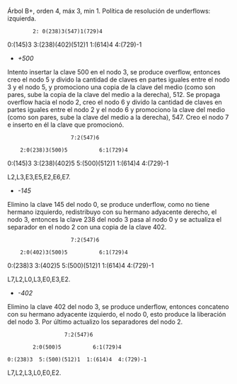 Árbol B+, orden 4, máx 3, min 1.
Política de resolución de underflows: izquierda.

            2: 0(238)3(547)1(729)4

0:(145)3    3:(238)(402)(512)1  1:(614)4    4:(729)-1

- *+500*

Intento insertar la clave 500 en el nodo 3, se produce overflow, entonces
creo el nodo 5 y divido la cantidad de claves en partes iguales entre el 
nodo 3 y el nodo 5, y promociono una copia de la clave del medio (como son
pares, sube la copia de la clave del medio a la derecha), 512. Se propaga 
overflow hacia el nodo 2, creo el nodo 6 y divido la cantidad de claves en 
partes iguales entre el nodo 2 y el nodo 6 y promociono la clave del medio
(como son pares, sube la clave del medio a la derecha), 547. Creo el nodo 7 
e inserto en él la clave que promocionó.

                        7:2(547)6
            
        2:0(238)3(500)5          6:1(729)4

0:(145)3  3:(238)(402)5  5:(500)(512)1  1:(614)4  4:(729)-1

L2,L3,E3,E5,E2,E6,E7.


- *-145*

Elimino la clave 145 del nodo 0, se produce underflow, como no tiene hermano
izquierdo, redistribuyo con su hermano adyacente derecho, el nodo 3, entonces
la clave 238 del nodo 3 pasa al nodo 0 y se actualiza el separador en el 
nodo 2 con una copia de la clave 402.

                        7:2(547)6
            
        2:0(402)3(500)5          6:1(729)4

0:(238)3  3:(402)5  5:(500)(512)1  1:(614)4  4:(729)-1

L7,L2,L0,L3,E0,E3,E2.


- *-402*

Elimino la clave 402 del nodo 3, se produce underflow, entonces concateno
con su hermano adyacente izquierdo, el nodo 0, esto produce la liberación
del nodo 3. Por último actualizo los separadores del nodo 2.

                      7:2(547)6
            
            2:0(500)5          6:1(729)4

    0:(238)3  5:(500)(512)1  1:(614)4  4:(729)-1

L7,L2,L3,L0,E0,E2.
